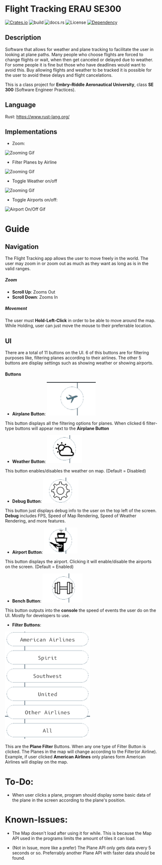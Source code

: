 # Flight Tracking ERAU SE300 
[![Crates.io](https://img.shields.io/crates/v/flight_tracking_erau_se300.svg)](https://crates.io/crates/flight_tracking_erau_se300) 
![build](https://shields.io/github/workflow/status/FlightTrackingERAU/FlightTracking/CI/develop) 
![docs.rs](https://img.shields.io/docsrs/flight_tracking_erau_se300)
 ![License](https://img.shields.io/github/license/FlightTrackingERAU/FlightTracking)
[![Dependency](https://deps.rs/repo/github/FlightTrackingERAU/FlightTracking/status.svg)](https://deps.rs/repo/github/FlightTrackingERAU/FlightTracking)

## Description

Software that allows for weather and plane tracking to facilitate the user in looking at plane paths. Many people who choose flights are forced to change flights or wait, when then get canceled or delayed due to weather. For some people it is fine but those who have deadlines would want to avoid this. Buy allowing flights and weather to be tracked it is possible for the user to avoid these delays and flight cancelations.

This is a class project for **Embry–Riddle Aeronautical University**, class **SE 300** (Software Engineer Practices).

## Language
Rust: https://www.rust-lang.org/

## Implementations
* Zoom: 

![Zooming Gif](https://github.com/FlightTrackingERAU/FlightTracking/blob/feature/readme/examples/gif/ezgif.com-gif-maker.gif)


* Filter Planes by Airline

![Zooming Gif](https://github.com/FlightTrackingERAU/FlightTracking/blob/feature/readme/examples/gif/airline-filter.gif)


* Toggle Weather on/off

![Zooming Gif](https://github.com/FlightTrackingERAU/FlightTracking/blob/feature/readme/examples/gif/weather-toggle.gif)

* Toggle Airports on/off:

![Airport On/Off Gif](https://github.com/FlightTrackingERAU/FlightTracking/blob/feature/readme/examples/gif/airport_toggle.gif)

# Guide

## Navigation

The Flight Tracking app allows the user to move freely in the world. The user may zoom in or zoom out as much as they want as long as is in the valid ranges.
 
##### Zoom

* **Scroll Up**: Zooms Out
* **Scroll Down**: Zooms In

##### Movement

The user must **Hold-Left-Click** in order to be able to move around the map. While Holding, user can just move the mouse to their preferrable location.

## UI

There are a total of 11 buttons on the UI. 6 of this buttons are for filtering purposes like, filtering planes according to their airlines. The other 5 buttons are display settings such as showing weather or showing airports. 

#### Buttons

* **Airplane Button**: ![Airplane Button](/examples/pictures/airplane-button.png)

This button displays all the filtering options for planes. 
When clicked 6 filter-type buttons will appear next to the **Airplane Button** 

* **Weather Button**: ![Weather Button](/examples/pictures/weather-button.png)

This button enables/disables the weather on map. (Default = Disabled)

* **Debug Button**: ![Debug Button](/examples/pictures/debug-button.png) 

This button just displays debug info to the user on the top left of the screen. **Debug** includes FPS, Speed of Map Rendering, Speed of Weather Rendering, and more features. 

* **Airport Button**: ![Airport Button](/examples/pictures/airport-button.png)

This button displays the airport. Clicking it will enable/disable the airports on the screen. (Default = Enabled)

* **Bench Button**: ![Bench Button](/examples/pictures/strong-button.png)

This button outputs into the **console** the speed of events the user do on the UI. Mostly for developers to use. 


* **Filter Buttons**: 

![Filter Buttons](/examples/pictures/filter-button.png)

This are the **Plane Filter** Buttons. When any one type of Filter Button is clicked. The Planes in the map will change according to the Filter(or Airline). Example, if user clicked **American Airlines** only planes form American Airlines will display on the map.  
 

# To-Do:

* When user clicks a plane, program should display some basic data of the plane in the screen according to the plane's position.


# Known-Issues:

* The Map doesn't load after using it for while. This is because the Map API used in the programs limits the amount of tiles it can load. 

* (Not in Issue, more like a prefer) The Plane API only gets data every 5 seconds or so. Preferrably another Plane API with faster data should be found.
